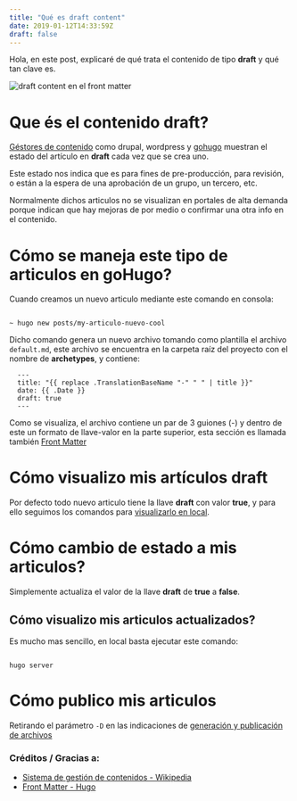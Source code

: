 ```yaml
---
title: "Qué es draft content"
date: 2019-01-12T14:33:59Z
draft: false
---
```


Hola, en este post, explicaré de qué trata el contenido de tipo **draft** y qué tan clave es.

![draft content en el front matter](../draft-content/line-draft-front-matter.png)

# Que és el contenido draft?

[Géstores de contenido](https://es.wikipedia.org/wiki/Sistema_de_gesti%C3%B3n_de_contenidos) como drupal, wordpress y [gohugo]() muestran el estado del artículo en **draft** cada vez que se crea uno.
 
Este estado nos indica que es para fines de pre-producción, para revisión, o están a la espera de una aprobación
de un grupo, un tercero, etc.

Normalmente dichos articulos no se visualizan en portales de alta demanda porque indican que hay mejoras de por medio o confirmar una otra info en el contenido.

# Cómo se maneja este tipo de articulos en goHugo?

Cuando creamos un nuevo articulo mediante este comando en consola:

```

~ hugo new posts/my-articulo-nuevo-cool

```

Dicho comando genera un nuevo archivo tomando como plantilla el archivo `default.md`, este archivo se encuentra en la carpeta raíz del proyecto con el nombre de **archetypes**, y contiene:

```
  ---
  title: "{{ replace .TranslationBaseName "-" " " | title }}"
  date: {{ .Date }}
  draft: true
  ---
```

Como se visualiza, el archivo contiene un par de 3 guiones (-) y dentro de este un formato de llave-valor en la parte superior, esta sección es llamada también [Front Matter](https://gohugo.io/content-management/front-matter/)

# Cómo visualizo mis artículos draft

Por defecto todo nuevo articulo tiene la llave **draft** con valor **true**, y para ello seguimos los comandos para [visualizarlo en local](/blog/posts/bienvenido#está-vivo-está-vivo).

# Cómo cambio de estado a mis articulos?

Simplemente actualiza el valor de la llave **draft** de **true** a **false**.

## Cómo visualizo mis articulos actualizados?

Es mucho mas sencillo, en local basta ejecutar este comando:

```

hugo server

```

# Cómo publico mis articulos

Retirando el parámetro `-D` en las indicaciones de [generación y publicación de archivos](/blog/posts/publica-tu-blog-en-github/#generación-del-sitio-y-envío-de-mis-cambios-github)


### Créditos / Gracias a:

- [Sistema de gestión de contenidos - Wikipedia](https://es.wikipedia.org/wiki/Sistema_de_gesti%C3%B3n_de_contenidos)
- [Front Matter - Hugo](https://gohugo.io/content-management/front-matter/)